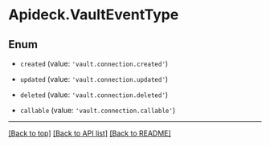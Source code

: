 # Apideck.VaultEventType

## Enum


* `created` (value: `'vault.connection.created'`)

* `updated` (value: `'vault.connection.updated'`)

* `deleted` (value: `'vault.connection.deleted'`)

* `callable` (value: `'vault.connection.callable'`)


---

[[Back to top]](#) [[Back to API list]](../../../../README.md#documentation-for-api-endpoints) [[Back to README]](../../../../README.md)


